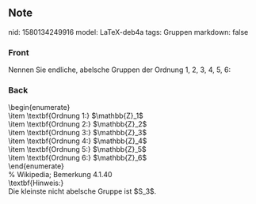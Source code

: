 ## Note
nid: 1580134249916
model: LaTeX-deb4a
tags: Gruppen
markdown: false

### Front
Nennen Sie endliche, abelsche Gruppen der Ordnung 1, 2, 3, 4, 5, 6:

### Back
<div>\begin{enumerate}</div><div>\item \textbf{Ordnung 1:} $\mathbb{Z}_1$</div><div>\item \textbf{Ordnung 2:} $<span>\mathbb{Z}</span><span>_2$</span></div><div>\item \textbf{Ordnung 3:} $<span>\mathbb{Z}</span><span>_3$</span></div><div>\item \textbf{Ordnung 4:} $<span>\mathbb{Z}</span><span>_4$</span></div><div>\item \textbf{Ordnung 5:} $<span>\mathbb{Z}</span><span>_5$</span></div><div>\item \textbf{Ordnung 6:} $<span>\mathbb{Z}</span><span>_6$</span></div><div>\end{enumerate}</div><div>
</div><div>% Wikipedia; Bemerkung 4.1.40</div><div>
</div><div><div>\textbf{Hinweis:}</div><div>Die kleinste nicht abelsche Gruppe ist $S_3$.</div></div>

